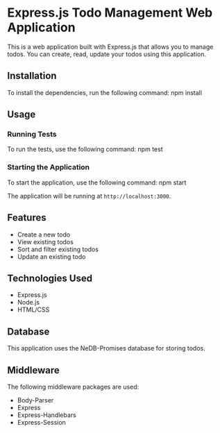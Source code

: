 # Express.js Todo Management Web Application

This is a web application built with Express.js that allows you to manage todos. You can create, read, update your todos using this application.

## Installation

To install the dependencies, run the following command:
npm install

## Usage

### Running Tests

To run the tests, use the following command:
npm test

### Starting the Application

To start the application, use the following command:
npm start

The application will be running at `http://localhost:3000`.

## Features

- Create a new todo
- View existing todos
- Sort and filter existing todos
- Update an existing todo

## Technologies Used

- Express.js
- Node.js
- HTML/CSS

## Database

This application uses the NeDB-Promises database for storing todos.

## Middleware

The following middleware packages are used:

- Body-Parser
- Express
- Express-Handlebars
- Express-Session

